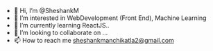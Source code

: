 - 👋 Hi, I’m @SheshankM
- 👀 I’m interested in WebDevelopment (Front End), Machine Learning
- 🌱 I’m currently learning ReactJS..
- 💞️ I’m looking to collaborate on ...
- 📫 How to reach me sheshankmanchikatla2@gmail.com

<!---
SheshankM/SheshankM is a ✨ special ✨ repository because its `README.md` (this file) appears on your GitHub profile.
You can click the Preview link to take a look at your changes.
--->
